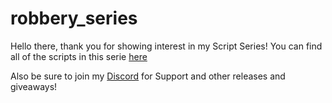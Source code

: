 # robbery_series

Hello there, thank you for showing interest in my Script Series!
You can find all of the scripts in this serie [here](https://sooof-development.tebex.io/category/robberies_series)

Also be sure to join my [Discord]([https://discord.gg/](https://discord.gg/8VFKNQcsC5)) for Support and other releases and giveaways!
